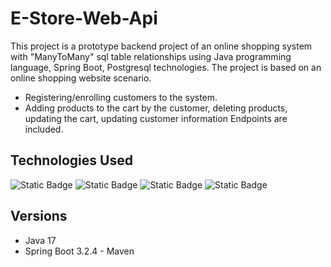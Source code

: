 # E-Store-Web-Api

This project is a prototype backend project of an online shopping system with "ManyToMany" sql table relationships using Java programming language, Spring Boot, Postgresql technologies. The project is based on an online shopping website scenario.
- Registering/enrolling customers to the system.
- Adding products to the cart by the customer, deleting products, updating the cart, updating customer information Endpoints are included.

## Technologies Used
![Static Badge](https://img.shields.io/badge/Spring_Boot-black?style=for-the-badge&logo=springboot)
![Static Badge](https://img.shields.io/badge/Postgresql-black?style=for-the-badge&logo=postgresql)
![Static Badge](https://img.shields.io/badge/PostMan-black?style=for-the-badge&logo=postman)
![Static Badge](https://img.shields.io/badge/Intellij_IDEA-black?style=for-the-badge&logo=intellijidea)

## Versions
- Java 17
- Spring Boot 3.2.4 - Maven
